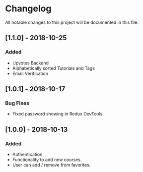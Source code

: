 # Changelog

All notable changes to this project will be documented in this file.

## [1.1.0] - 2018-10-25

### Added

-   Upvotes Backend
-   Alphabetically sorted Tutorials and Tags
-   Email Verification

## [1.0.1] - 2018-10-17

### Bug Fixes

-   Fixed password showing in Redux DevTools

## [1.0.0] - 2018-10-13

### Added

-   Authentication.
-   Functionality to add new courses.
-   User can add / remove from favorites.
